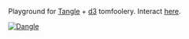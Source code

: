 Playground for [Tangle](http://worrydream.com/Tangle/) + [d3](http://mbostock.github.com/d3/) tomfoolery. Interact [here](http://echen.github.com/dangle/).

[![Dangle](http://dl.dropbox.com/u/10506/blog/dangle/dangle.png)](http://echen.github.com/dangle/)